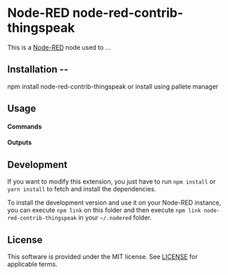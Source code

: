 # Node-RED node-red-contrib-thingspeak

This is a [Node-RED](http://nodered.org) node used to ...

## Installation --

npm install node-red-contrib-thingspeak or install using pallete manager

## Usage

#### Commands

#### Outputs

## Development

If you want to modify this extension, you just have to run `npm install` or `yarn install` to fetch and install the dependencies.

To install the development version and use it on your Node-RED instance, you can execute `npm link` on this folder and then execute
`npm link node-red-contrib-thingspeak` in your `~/.nodered` folder.

## License

This software is provided under the MIT license. See [LICENSE](LICENSE) for applicable terms.
